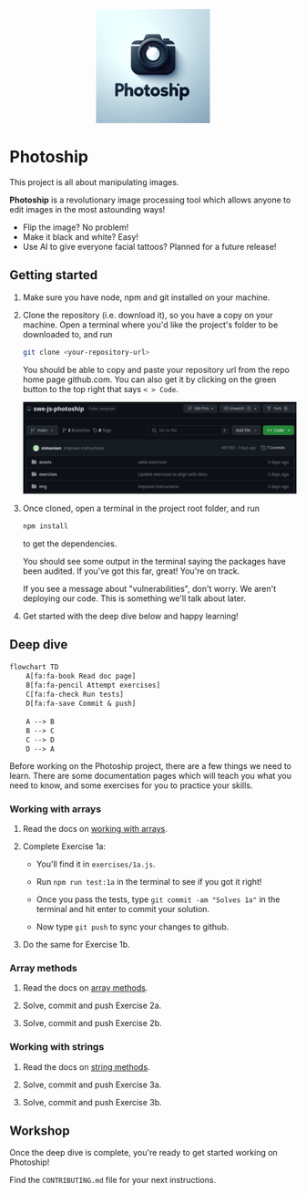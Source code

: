 <p align="center">
  <img width="200px" src="assets/logo.png" />
</p>

# Photoship

This project is all about manipulating images.

**Photoship** is a revolutionary image processing tool which allows anyone to
edit images in the most astounding ways!

- Flip the image? No problem!
- Make it black and white? Easy!
- Use AI to give everyone facial tattoos? Planned for a future release!

## Getting started

1. Make sure you have node, npm and git installed on your machine.

1. Clone the repository (i.e. download it), so you have a copy on your machine.
   Open a terminal where you'd like the project's folder to be downloaded to,
   and run

   ```bash
   git clone <your-repository-url>
   ```

   You should be able to copy and paste your repository url from the repo home
   page github.com. You can also get it by clicking on the green button to the
   top right that says `< > Code`.

   ![Alt text](assets/screenshot.png)

1. Once cloned, open a terminal in the project root folder, and run

   ```bash
   npm install
   ```

   to get the dependencies.

   You should see some output in the terminal saying the packages have been
   audited. If you've got this far, great! You're on track.

   If you see a message about "vulnerabilities", don't worry. We aren't
   deploying our code. This is something we'll talk about later.

1. Get started with the deep dive below and happy learning!

## Deep dive

```mermaid
flowchart TD
    A[fa:fa-book Read doc page]
    B[fa:fa-pencil Attempt exercises]
    C[fa:fa-check Run tests]
    D[fa:fa-save Commit & push]

    A --> B
    B --> C
    C --> D
    D --> A
```

Before working on the Photoship project, there are a few things we need to
learn. There are some documentation pages which will teach you what you need to
know, and some exercises for you to practice your skills.

### Working with arrays

1. Read the docs on
   [working with arrays](https://swe-docs.netlify.app/js/working-with-arrays.html).

1. Complete Exercise 1a:

   - You'll find it in `exercises/1a.js`.

   - Run `npm run test:1a` in the terminal to see if you got it right!

   - Once you pass the tests, type `git commit -am "Solves 1a"` in the terminal
     and hit enter to commit your solution.

   - Now type `git push` to sync your changes to github.

1. Do the same for Exercise 1b.

### Array methods

1. Read the docs on
   [array methods](https://swe-docs.netlify.app/js/array-methods.html).

1. Solve, commit and push Exercise 2a.

1. Solve, commit and push Exercise 2b.

### Working with strings

1. Read the docs on
   [string methods](https://swe-docs.netlify.app/js/string-methods.html).

1. Solve, commit and push Exercise 3a.

1. Solve, commit and push Exercise 3b.

## Workshop

Once the deep dive is complete, you're ready to get started working on
Photoship!

Find the `CONTRIBUTING.md` file for your next instructions.
